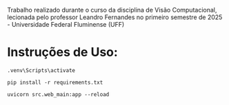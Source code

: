 Trabalho realizado durante o curso da disciplina de Visão Computacional, lecionada pelo professor Leandro Fernandes no primeiro semestre de 2025 - Universidade Federal Fluminense (UFF)

# Instruções de Uso:

````shell
.venv\Scripts\activate
````

````shell
pip install -r requirements.txt
````

```shell
uvicorn src.web_main:app --reload
```


